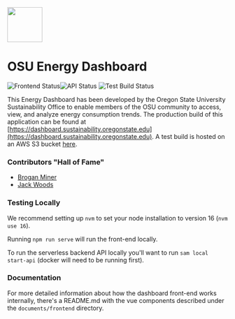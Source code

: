<img src='https://dashboard.sustainability.oregonstate.edu/images/readme_logo.png' height=80 />

# OSU Energy Dashboard
![Frontend Status](https://github.com/OSU-Sustainability-Office/energy-dashboard/actions/workflows/gh-deploy.yml/badge.svg)![API Status](https://github.com/OSU-Sustainability-Office/energy-dashboard/actions/workflows/API-deploy.yml/badge.svg) ![Test Build Status](https://github.com/OSU-Sustainability-Office/energy-dashboard/actions/workflows/test-build-s3.yml/badge.svg)




This Energy Dashboard has been developed by the Oregon State University Sustainability Office to enable members of the OSU community to access, view, and analyze energy consumption trends. The production build of this application can be found at [https://dashboard.sustainability.oregonstate.edu](https://dashboard.sustainability.oregonstate.edu). A test build is hosted on an AWS S3 bucket [here](http://energy-dashboard.s3-website-us-west-2.amazonaws.com).

### Contributors "Hall of Fame"
 - [Brogan Miner](https://github.com/broha22)
 - [Jack Woods](https://github.com/jackrwoods)


### Testing Locally 

We recommend setting up `nvm` to set your node installation to version 16 (`nvm use 16`).

Running `npm run serve` will run the front-end locally.

To run the serverless backend API locally you'll want to run `sam local start-api` (docker will need to be running first).


### Documentation
For more detailed information about how the dashboard front-end works internally, there's a README.md with the vue components described under the `documents/frontend` directory.